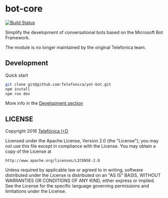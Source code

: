 # bot-core
[![Build Status](https://travis-ci.org/Telefonica/bot-core.svg?branch=master)](https://travis-ci.org/Telefonica/bot-core)

Simplify the development of conversational bots based on the Microsoft Bot Framework.

The module is no longer maintained by the original Telefonica team.

## Development

Quick start
```sh
git clone git@github.com:Telefonica/yot-bot.git
npm install 
npm run dev
```

More info in the [Development section](DEVELOPMENT.md) 

## LICENSE

Copyright 2016 [Telefónica I+D](http://www.tid.es)

Licensed under the Apache License, Version 2.0 (the "License");
you may not use this file except in compliance with the License.
You may obtain a copy of the License at

    http://www.apache.org/licenses/LICENSE-2.0

Unless required by applicable law or agreed to in writing, software
distributed under the License is distributed on an "AS IS" BASIS,
WITHOUT WARRANTIES OR CONDITIONS OF ANY KIND, either express or implied.
See the License for the specific language governing permissions and
limitations under the License.
